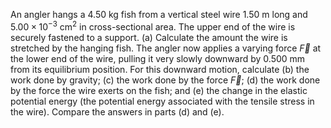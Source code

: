 An angler hangs a $`4.50 \text{ kg}`$ fish from a vertical steel wire $`1.50 \text{ m}`$ long and $`5.00 \times 10^{-3} \text{ cm}^2`$ in cross-sectional area. The upper end of the wire is securely fastened to a support. (a) Calculate the amount the wire is stretched by the hanging fish. The angler now applies a varying force $`\vec{F}`$ at the lower end of the wire, pulling it very slowly downward by $`0.500 \text{ mm}`$ from its equilibrium position. For this downward motion, calculate (b) the work done by gravity; (c) the work done by the force $`\vec{F}`$; (d) the work done by the force the wire exerts on the fish; and (e) the change in the elastic potential energy (the potential energy associated with the tensile stress in the wire). Compare the answers in parts (d) and (e).